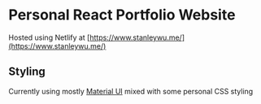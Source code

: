 # Personal React Portfolio Website

Hosted using Netlify at [https://www.stanleywu.me/](https://www.stanleywu.me/)

## Styling

Currently using mostly [Material UI](https://mui.com/) mixed with some personal CSS styling
